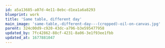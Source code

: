 ```yaml
---
id: a5a13685-a07d-4e11-8ebc-d1ea1a6a8293
blueprint: work
title: 'Same table, different day'
main_image: 'same-table,-different-day---(cropped)-oil-on-canvas.jpg'
parent: 324c00d9-c920-43dc-a796-b3e595477958
updated_by: 7fc42862-88cf-4231-8a06-3e1f93ee1fbb
updated_at: 1677881047
---
```

